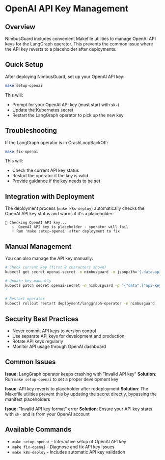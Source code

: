 # OpenAI API Key Management

## Overview

NimbusGuard includes convenient Makefile utilities to manage OpenAI API keys for the LangGraph operator. This prevents the common issue where the API key reverts to a placeholder after deployments.

## Quick Setup

After deploying NimbusGuard, set up your OpenAI API key:

```bash
make setup-openai
```

This will:
- Prompt for your OpenAI API key (must start with `sk-`)
- Update the Kubernetes secret
- Restart the LangGraph operator to pick up the new key

## Troubleshooting

If the LangGraph operator is in CrashLoopBackOff:

```bash
make fix-openai
```

This will:
- Check the current API key status
- Restart the operator if the key is valid
- Provide guidance if the key needs to be set

## Integration with Deployment

The deployment process (`make k8s-deploy`) automatically checks the OpenAI API key status and warns if it's a placeholder:

```
🔑 Checking OpenAI API key...
   ⚠️  OpenAI API key is placeholder - operator will fail
   💡 Run 'make setup-openai' after deployment to fix
```

## Manual Management

You can also manage the API key manually:

```bash
# Check current key (first 8 characters shown)
kubectl get secret openai-secret -n nimbusguard -o jsonpath='{.data.api-key}' | base64 -d

# Update key manually
kubectl patch secret openai-secret -n nimbusguard -p '{"data":{"api-key":"'$(echo -n "sk-your-key-here" | base64)'"}}
'

# Restart operator
kubectl rollout restart deployment/langgraph-operator -n nimbusguard
```

## Security Best Practices

- Never commit API keys to version control
- Use separate API keys for development and production
- Rotate API keys regularly
- Monitor API usage through OpenAI dashboard

## Common Issues

**Issue**: LangGraph operator keeps crashing with "Invalid API key"
**Solution**: Run `make setup-openai` to set a proper development key

**Issue**: API key reverts to placeholder after redeployment
**Solution**: The Makefile utilities prevent this by updating the secret directly, bypassing the manifest placeholders

**Issue**: "Invalid API key format" error
**Solution**: Ensure your API key starts with `sk-` and is from your OpenAI account

## Available Commands

- `make setup-openai` - Interactive setup of OpenAI API key
- `make fix-openai` - Diagnose and fix API key issues
- `make k8s-deploy` - Includes automatic API key validation 